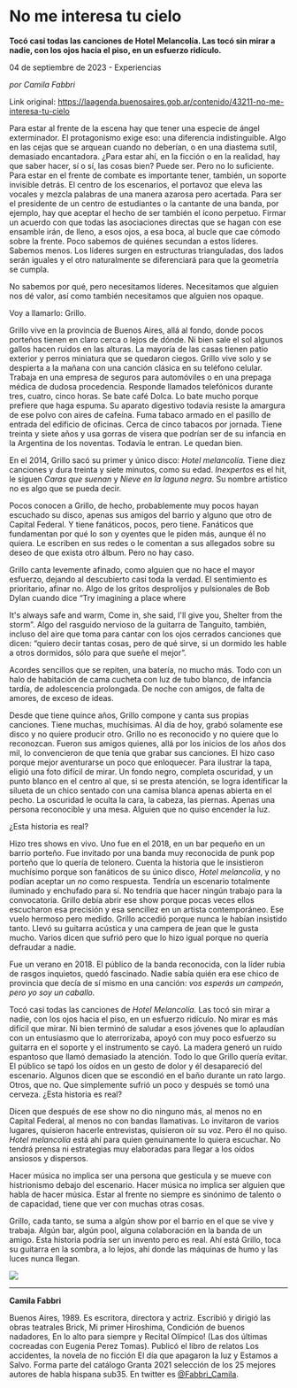 # No me interesa tu cielo

**Tocó casi todas las canciones de Hotel Melancolía. Las tocó sin mirar a nadie, con los ojos hacia el piso, en un esfuerzo ridículo.**

04 de septiembre de 2023 - Experiencias

_por Camila Fabbri_

Link original: https://laagenda.buenosaires.gob.ar/contenido/43211-no-me-interesa-tu-cielo



Para estar al frente de la escena hay que tener una especie de ángel exterminador. El protagonismo exige eso: una diferencia indistinguible. Algo en las cejas que se arquean cuando no deberían, o en una diastema sutil, demasiado encantadora. ¿Para estar ahí, en la ficción o en la realidad, hay que saber hacer, sí o sí, las cosas bien? Puede ser. Pero no lo suficiente. Para estar en el frente de combate es importante tener, también, un soporte invisible detrás. El centro de los escenarios, el portavoz que eleva las vocales y mezcla palabras de una manera azarosa pero acertada. Para ser el presidente de un centro de estudiantes o la cantante de una banda, por ejemplo, hay que aceptar el hecho de ser también el ícono perpetuo. Firmar un acuerdo con que todas las asociaciones directas que se hagan con ese ensamble irán, de lleno, a esos ojos, a esa boca, al bucle que cae cómodo sobre la frente. Poco sabemos de quiénes secundan a estos líderes. Sabemos menos. Los líderes surgen en estructuras trianguladas, dos lados serán iguales y el otro naturalmente se diferenciará para que la geometría se cumpla.




No sabemos por qué, pero necesitamos líderes. Necesitamos que alguien nos dé valor, así como también necesitamos que alguien nos opaque.




Voy a llamarlo: Grillo.




Grillo vive en la provincia de Buenos Aires, allá al fondo, donde pocos porteños tienen en claro cerca o lejos de dónde. Ni bien sale el sol algunos gallos hacen ruidos en las alturas. La mayoría de las casas tienen patio exterior y perros miniatura que se quedaron ciegos. Grillo vive solo y se despierta a la mañana con una canción clásica en su teléfono celular. Trabaja en una empresa de seguros para automóviles o en una prepaga médica de dudosa procedencia. Responde llamados telefónicos durante tres, cuatro, cinco horas. Se bate café Dolca. Lo bate mucho porque prefiere que haga espuma. Su aparato digestivo todavía resiste la amargura de ese polvo con aires de cafeína. Fuma tabaco armado en el pasillo de entrada del edificio de oficinas. Cerca de cinco tabacos por jornada. Tiene treinta y siete años y usa gorras de visera que podrían ser de su infancia en la Argentina de los noventas. Todavía le entran. Le quedan bien.




En el 2014, Grillo sacó su primer y único disco: *Hotel melancolía.* Tiene diez canciones y dura treinta y siete minutos, como su edad. *Inexpertos* es el hit, le siguen *Caras que suenan* y *Nieve en la laguna negra*. Su nombre artístico no es algo que se pueda decir.




Pocos conocen a Grillo, de hecho, probablemente muy pocos hayan escuchado su disco, apenas sus amigos del barrio y alguno que otro de Capital Federal. Y tiene fanáticos, pocos, pero tiene. Fanáticos que fundamentan por qué lo son y oyentes que le piden más, aunque él no quiera. Le escriben en sus redes o le comentan a sus allegados sobre su deseo de que exista otro álbum. Pero no hay caso.




Grillo canta levemente afinado, como alguien que no hace el mayor esfuerzo, dejando al descubierto casi toda la verdad. El sentimiento es prioritario, afinar no. Algo de los gritos desprolijos y pulsionales de Bob Dylan cuando dice “Try imagining a place where




It's always safe and warm, Come in, she said, I'll give you, Shelter from the storm”. Algo del rasguido nervioso de la guitarra de Tanguito, también, incluso del aire que toma para cantar con los ojos cerrados canciones que dicen: “quiero decir tantas cosas, pero de qué sirve, si un dormido les hable a otros dormidos, sólo para que sueñe el mejor”.




Acordes sencillos que se repiten, una batería, no mucho más. Todo con un halo de habitación de cama cucheta con luz de tubo blanco, de infancia tardía, de adolescencia prolongada. De noche con amigos, de falta de amores, de exceso de ideas.




Desde que tiene quince años, Grillo compone y canta sus propias canciones. Tiene muchas, muchísimas. Al día de hoy, grabó solamente ese disco y no quiere producir otro. Grillo no es reconocido y no quiere que lo reconozcan. Fueron sus amigos quienes, allá por los inicios de los años dos mil, lo convencieron de que tenía que grabar sus canciones. El hizo caso porque mejor aventurarse un poco que enloquecer. Para ilustrar la tapa, eligió una foto difícil de mirar. Un fondo negro, completa oscuridad, y un punto blanco en el centro al que, si se presta atención, se logra identificar la silueta de un chico sentado con una camisa blanca apenas abierta en el pecho. La oscuridad le oculta la cara, la cabeza, las piernas. Apenas una persona reconocible y una mesa. Alguien que no quiso encender la luz.




¿Esta historia es real?




Hizo tres shows en vivo. Uno fue en el 2018, en un bar pequeño en un barrio porteño. Fue invitado por una banda muy reconocida de punk pop porteño que lo quería de telonero. Cuenta la historia que le insistieron muchísimo porque son fanáticos de su único disco, *Hotel melancolía*, y no podían aceptar un *no* como respuesta. Tendría un escenario totalmente iluminado y enchufado para sí. No tendría que hacer ningún trabajo para la convocatoria. Grillo debía abrir ese show porque pocas veces ellos escucharon esa precisión y esa sencillez en un artista contemporáneo. Ese vuelo hermoso pero medido. Grillo accedió porque nunca le habían insistido tanto. Llevó su guitarra acústica y una campera de jean que le gusta mucho. Varios dicen que sufrió pero que lo hizo igual porque no quería defraudar a nadie.




Fue un verano en 2018. El público de la banda reconocida, con la líder rubia de rasgos inquietos, quedó fascinado. Nadie sabía quién era ese chico de provincia que decía de sí mismo en una canción: *vos esperás un campeón, pero yo soy un caballo.*




Tocó casi todas las canciones de *Hotel Melancolía.* Las tocó sin mirar a nadie, con los ojos hacia el piso, en un esfuerzo ridículo. No mirar es más difícil que mirar. Ni bien terminó de saludar a esos jóvenes que lo aplaudían con un entusiasmo que lo aterrorizaba, apoyó con muy poco esfuerzo su guitarra en el soporte y el instrumento se cayó. La madera generó un ruido espantoso que llamó demasiado la atención. Todo lo que Grillo quería evitar. El público se tapó los oídos en un gesto de dolor y él desapareció del escenario. Algunos dicen que se escondió en el baño durante un rato largo. Otros, que no. Que simplemente sufrió un poco y después se tomó una cerveza. ¿Esta historia es real?




Dicen que después de ese show no dio ninguno más, al menos no en Capital Federal, al menos no con bandas llamativas. Lo invitaron de varios lugares, quisieron hacerle entrevistas, quisieron oír su voz. Pero él no quiso. *Hotel melancolía* está ahí para quien genuinamente lo quiera escuchar. No tendrá prensa ni estrategias muy elaboradas para llegar a los oídos ansiosos y dispersos.




Hacer música no implica ser una persona que gesticula y se mueve con histrionismo debajo del escenario. Hacer música no implica ser alguien que habla de hacer música. Estar al frente no siempre es sinónimo de talento o de capacidad, tiene que ver con muchas otras cosas.




Grillo, cada tanto, se suma a algún show por el barrio en el que se vive y trabaja. Algún bar, algún pool, alguna colaboración en la banda de un amigo. Esta historia podría ser un invento pero es real. Ahí está Grillo, toca su guitarra en la sombra, a lo lejos, ahí donde las máquinas de humo y las luces nunca llegan.




[![](https://img.youtube.com/vi/QBhUtL0s0eo/0.jpg)](https://www.youtube.com/watch?v=QBhUtL0s0eo)




---




**Camila Fabbri**




Buenos Aires, 1989. Es escritora, directora y actriz. Escribió y dirigió las obras teatrales Brick, Mi primer Hiroshima, Condición de buenos nadadores, En lo alto para siempre y Recital Olímpico! (Las dos últimas cocreadas con Eugenia Perez Tomas). Publicó el libro de relatos Los accidentes, la novela de no ficción El día que apagaron la luz y Estamos a Salvo. Forma parte del catálogo Granta 2021 selección de los 25 mejores autores de habla hispana sub35. En twitter es [@Fabbri\_Camila](https://twitter.com/fabbri_camila).



